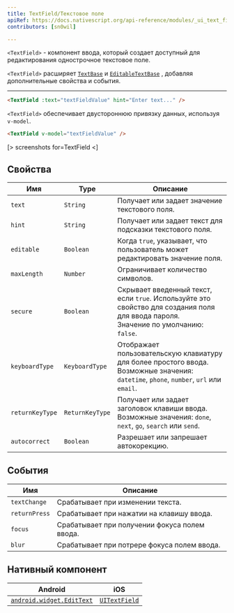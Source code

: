 ```yaml
---
title: TextField/Текстовое поле
apiRef: https://docs.nativescript.org/api-reference/modules/_ui_text_field_
contributors: [sn0wil]

---
```


`<TextField>` - компонент ввода, который создает доступный для редактирования однострочное текстовое поле.

`<TextField>` расширяет [`TextBase`](https://docs.nativescript.org/api-reference/classes/_ui_text_base_.textbase) и [`EditableTextBase`](https://docs.nativescript.org/api-reference/classes/_ui_editor_text_base_.editabletextbase) , добавляя дополнительные свойства и события.

---

```html
<TextField :text="textFieldValue" hint="Enter text..." />
```

`<TextField>` обеспечивает двустороннюю привязку данных, используя `v-model`.

```html
<TextField v-model="textFieldValue" />
```

[> screenshots for=TextField <]

## Свойства

| Имя | Type | Описание |
|------|------|-------------|
| `text` | `String` | Получает или задает значение текстового поля.
| `hint` | `String` | Получает или задает текст для подсказки текстового поля.
| `editable` | `Boolean` | Когда `true`, указывает, что пользователь может редактировать значение поля.
| `maxLength` | `Number` | Ограничивает количество символов.
| `secure` | `Boolean` | Скрывает введенный текст, если `true`. Используйте это свойство для создания поля для ввода пароля.<br/>Значение по умолчанию: `false`.
| `keyboardType` | `KeyboardType` | Отображает пользовательскую клавиатуру для более простого ввода.<br/>Возможные значения: `datetime`, `phone`, `number`, `url` или `email`.
| `returnKeyType` | `ReturnKeyType` | Получает или задает заголовок клавиши ввода.<br/>Возможные значения: `done`, `next`, `go`, `search` или `send`.
| `autocorrect` | `Boolean` | Разрешает или запрешает автокорекцию.

## События

| Имя | Описание |
|------|-------------|
| `textChange` | Срабатывает при изменении текста.
| `returnPress` | Срабатывает при нажатии на клавишу ввода.
| `focus` | Срабатывает при получении фокуса полем ввода.
| `blur` | Срабатывает при потрере фокуса полем ввода.

## Нативный компонент

| Android | iOS |
|---------|-----|
| [`android.widget.EditText`](https://developer.android.com/reference/android/widget/EditText.html) | [`UITextField`](https://developer.apple.com/documentation/uikit/uitextfield)
